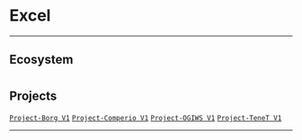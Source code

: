 # Excel

---

## Ecosystem


# 

## Projects
[`Project-Borg V1`](https://github.com/lxRbckl/Project-Borg/blob/V1/README.md)
[`Project-Comperio V1`](https://github.com/lxRbckl/Project-Comperio/blob/V1/README.md)
[`Project-OGIWS V1`](https://github.com/lxRbckl/Project-OGIWS/blob/V1/README.md)
[`Project-TeneT V1`](https://github.com/lxRbckl/Project-TeneT/blob/V1/README.md)

---